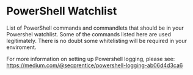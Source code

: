 # PowerShell Watchlist
List of PowerShell commands and commandlets that should be in your Powershel watchlist. 
Some of the commands listed here are used legitimately. There is no doubt some whitelisting will be required in your enviroment.


For more information on setting up Powershell logging, please see: https://medium.com/@secprentice/powershell-logging-ab06d4d3ca6
